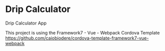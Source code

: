 # Drip Calculator
Drip Calculator App

This project is using the Framework7 - Vue - Webpack Cordova Template
https://github.com/caiobiodere/cordova-template-framework7-vue-webpack